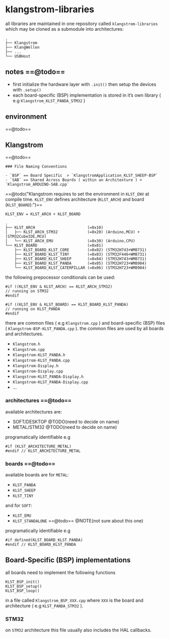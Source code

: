 # klangstrom-libraries

all libraries are maintained in one repository called `klangstrom-libraries` which may be cloned as a submodule into architectures:

```
.
├── Klangstrom
├── KlangWellen
├── ...
└── USBHost
```

## notes ==@todo==

- first initialize the hardware layer with `.init()` then setup the devices with `.setup()`
- each board-specific (BSP) implementation is stored in it’s own library ( e.g `‌Klangstrom_KLST_PANDA_STM32` )

## environment

==@todo==

## Klangstrom

==@todo==
```
### File Naming Conventions

- `BSP` == Board Specific  > `KlangstromApplication_KLST_SHEEP-BSP`
- `SAB` == Shared Across Boards ( within an Architexture ) > `Klangstrom_ARDUINO-SAB.cpp`
```

==@todo("Klangstrom requires to set the environment in `KLST_ENV` at compile time. `KLST_ENV` defines architecture (`KLST_ARCH`) and board (`KLST_BOARD`):")==

```
KLST_ENV = KLST_ARCH + KLST_BOARD

.
├── KLST_ARCH                       (=0x10)
│   ├── KLST_ARCH_STM32             (=0x20) (Arduino,MCU) + (STM32CubeIDE,MCU)
│   └── KLST_ARCH_EMU               (=0x30) (Arduino,CPU)
└── KLST_BOARD                      (=0x01)
    ├── KLST_BOARD_KLST_CORE        (=0x02) (STM32H743+WM8731)
    ├── KLST_BOARD_KLST_TINY        (=0x03) (STM32F446+WM8731)
    ├── KLST_BOARD_KLST_SHEEP       (=0x04) (STM32H743+WM8731)
    ├── KLST_BOARD_KLST_PANDA       (=0x05) (STM32H723+WM8904)
    └── KLST_BOARD_KLST_CATERPILLAR (=0x06) (STM32H723+WM8904)
```

the following prepocessor conditionals can be used:

```
#if ((KLST_ENV & KLST_ARCH) == KLST_ARCH_STM32)
// running on STM32
#endif

#if ((KLST_ENV & KLST_BOARD) == KLST_BOARD_KLST_PANDA)
// running on KLST_PANDA
#endif
```

there are common files ( e.g `Klangstrom.cpp` ) and board-specific (BSP) files ( `Klangstrom-BSP-KLST_PANDA.cpp` ). the common files are used by all boards and architectures.

- `Klangstrom.h`
- `Klangstrom.cpp`
- `Klangstrom-KLST_PANDA.h`
- `Klangstrom-KLST_PANDA.cpp`
- `Klangstrom-Display.h`
- `Klangstrom-Display.cpp`
- `Klangstrom-KLST_PANDA-Display.h`
- `Klangstrom-KLST_PANDA-Display.cpp`
- ...

### architectures ==@todo==

available architectures are:

- SOFT/DESKTOP @TODO(need to decide on name)
- METAL/STM32 @TODO(need to decide on name)

programatically identifiable e.g

```
#if (KLST_ARCHITECTURE_METAL)
#endif // KLST_ARCHITECTURE_METAL
```

### boards ==@todo==

available boards are for `METAL`:

- `KLST_PANDA`
- `KLST_SHEEP`
- `KLST_TINY`

and for `SOFT`:

- `KLST_EMU`
- `KLST_STANDALONE` ==@todo== @NOTE(not sure about this one)

programatically identifiable e.g

```
#if defined(KLST_BOARD_KLST_PANDA)
#endif // KLST_BOARD_KLST_PANDA
```

## Board-Specific (BSP) implementations

all boards need to implement the following functions

```
KLST_BSP_init()
KLST_BSP_setup()
KLST_BSP_loop()
```

in a file called `Klangstrom_BSP_XXX.cpp` where `XXX` is the board and architecture ( e.g `KLST_PANDA_STM32` ).

### STM32

on `STM32` architecture this file usually also includes the HAL callbacks.
